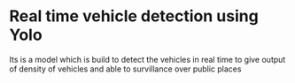 # Real time vehicle detection using Yolo 
Its is a model which is build to detect the vehicles in real time to give output of density of vehicles and able to survillance over public places
